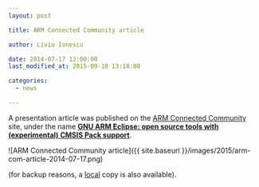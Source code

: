 ```yaml
---
layout: post

title: ARM Connected Community article

author: Liviu Ionescu

date: 2014-07-17 12:00:00
last_modified_at: 2015-09-10 13:18:00

categories:
  - news

---
```


A presentation article was published on the [ARM Connected Community](http://community.arm.com) site, under the name **[GNU ARM Eclipse: open source tools with (experimental) CMSIS Pack support](http://community.arm.com/groups/tools/blog/2014/07/17/gnu-arm-eclipse-open-source-tools-with-experimental-cmsis-pack-support)**.

![ARM Connected Community article]({{ site.baseurl }}/images/2015/arm-com-article-2014-07-17.png)

(for backup reasons, a [local][1] copy is also available).

 [1]: blog/article-arm-com-2014-07/ "GNU ARM Eclipse: open source tools with (experimental) CMSIS Pack support"